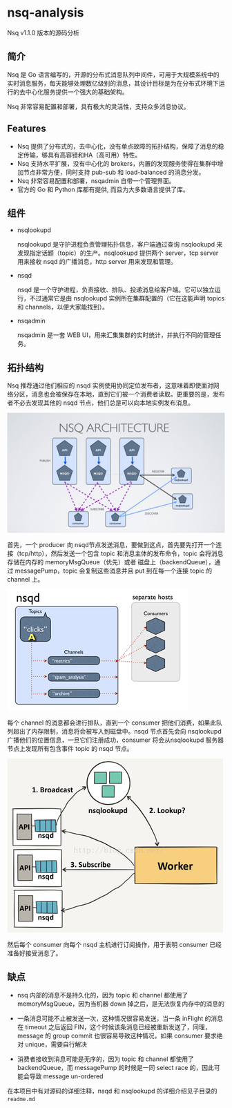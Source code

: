 # nsq-analysis

Nsq v1.1.0 版本的源码分析

## 简介

Nsq 是 Go 语言编写的，开源的分布式消息队列中间件，可用于大规模系统中的实时消息服务，每天能够处理数亿级别的消息，其设计目标是为在分布式环境下运行的去中心化服务提供一个强大的基础架构。

Nsq 非常容易配置和部署，具有极大的灵活性，支持众多消息协议。

## Features

* Nsq 提供了分布式的，去中心化，没有单点故障的拓扑结构，保障了消息的稳定传输，够具有高容错和HA（高可用）特性。
* Nsq 支持水平扩展，没有中心化的 brokers，内置的发现服务使得在集群中增加节点非常方便，同时支持 pub-sub 和 load-balanced 的消息分发。
* Nsq 非常容易配置和部署，nsqadmin 自带一个管理界面。
* 官方的 Go 和 Python 库都有提供, 而且为大多数语言提供了库。

## 组件

* nsqlookupd

    nsqlookupd 是守护进程负责管理拓扑信息，客户端通过查询 nsqlookupd 来发现指定话题（topic）的生产。nsqlookupd 提供两个 server，tcp server 用来接收 nsqd 的广播消息，http server 用来发现和管理。

* nsqd

    nsqd 是一个守护进程，负责接收、排队、投递消息给客户端。它可以独立运行，不过通常它是由 nsqlookupd 实例所在集群配置的（它在这能声明 topics 和 channels，以便大家能找到）。    

* nsqadmin

    nsqadmin 是一套 WEB UI，用来汇集集群的实时统计，并执行不同的管理任务。

## 拓扑结构
	
Nsq 推荐通过他们相应的 nsqd 实例使用协同定位发布者，这意味着即使面对网络分区，消息也会被保存在本地，直到它们被一个消费者读取。更重要的是，发布者不必去发现其他的 nsqd 节点，他们总是可以向本地实例发布消息。

![2.png](./imgs/2.png)

首先，一个 producer 向 nsqd节点发送消息，要做到这点，首先要先打开一个连接（tcp/http），然后发送一个包含 topic 和消息主体的发布命令，topic 会将消息存储在内存的 memoryMsgQueue（优先）或者 磁盘上（backendQueue），通过 messagePump，topic 会复制这些消息并且 put 到在每一个连接 topic 的 channel 上。

![1.gif](./imgs/1.gif)

每个 channel 的消息都会进行排队，直到一个 consumer 把他们消费，如果此队列超出了内存限制，消息将会被写入到磁盘中。nsqd 节点首先会向 nsqlookupd 广播他们的位置信息，一旦它们注册成功，consumer 将会从nsqlookupd 服务器节点上发现所有包含事件 topic 的 nsqd 节点。

![3.png](./imgs/3.png)

然后每个 consumer 向每个 nsqd 主机进行订阅操作，用于表明 consumer 已经准备好接受消息了。

## 缺点

* nsq 内部的消息不是持久化的，因为 topic 和 channel 都使用了 memoryMsgQueue，因为当机器 down 掉之后，是无法恢复内存中的消息的

* 一条消息可能不止被发送一次，这种情况很容易发送，当一条 inFlight 的消息在 timeout 之后返回 FIN，这个时候该条消息已经被重新发送了，同理，message 的 group commit 也很容易导致这种情况，如果 consumer 要求绝对 unique，需要自行解决

* 消费者接收到消息可能是无序的，因为 topic 和 channel 都使用了 backendQueue，而 messagePump 的时候是一同 select race 的，因此可能会导致 message un-ordered

在本项目中有对源码的详细注释，nsqd 和 nsqlookupd 的详细介绍见子目录的 `readme.md`
